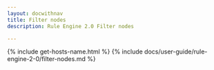 ```yaml
---
layout: docwithnav
title: Filter nodes
description: Rule Engine 2.0 Filter nodes

---
```


{% include get-hosts-name.html %}
{% include docs/user-guide/rule-engine-2-0/filter-nodes.md %}